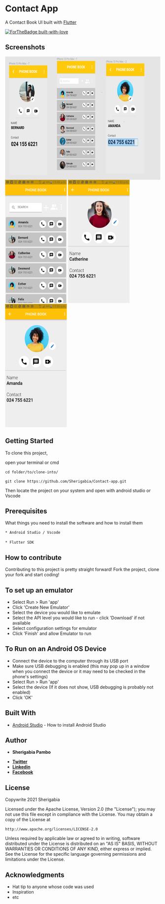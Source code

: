 # Contact App

A Contact Book UI built with [Flutter](https://flutter.dev)

<p align="center">
    
[![ForTheBadge built-with-love](http://ForTheBadge.com/images/badges/built-with-love.svg)](https://github.com/Sherigabia/)
</p>



## Screenshots
<img align="left" src="https://raw.githubusercontent.com/Sherigabia/Contact-app/main/screenshots/figmadesigns.png" width="100%" height="400"/>
 <img src="https://raw.githubusercontent.com/Sherigabia/Contact-app/main/screenshots/home.png" width="200" height="400"/> 
    <img src="https://raw.githubusercontent.com/Sherigabia/Contact-app/main/screenshots/details.png" width="200" height="400"/> 
    <img src="https://raw.githubusercontent.com/Sherigabia/Contact-app/main/screenshots/details2.png" width="200" height="400"/>

## Getting Started

To clone this project,

open your terminal or cmd

```
cd folder/to/clone-into/
```

```
git clone https://github.com/Sherigabia/Contact-app.git
```

Then 
locate the project on your system and open with android studio or Vscode


## Prerequisites

What things you need to install the software and how to install them

```
* Android Studio / Vscode

* Flutter SDK

```



## How to contribute
Contributing to this project is pretty straight forward! Fork the project, clone your fork and start coding!



## To set up an emulator
* Select Run > Run 'app'
* Click 'Create New Emulator'
* Select the device you would like to emulate 
* Select the API level you would like to run - click 'Download' if not available
* Select configuration settings for emulator
* Click 'Finish' and allow Emulator to run

## To Run on an Android OS Device
* Connect the device to the computer through its USB port
* Make sure USB debugging is enabled (this may pop up in a window when you connect the device or it may need to be checked in the phone's settings)
* Select Run > Run 'app'
* Select the device (If it does not show, USB debugging is probably not enabled)
* Click 'OK'

## Built With

* [Android Studio](https://developer.android.com/studio/install) - How to install Android Studio


## Author

* **Sherigabia Pambo** 
- [**Twitter**](https://bit.ly/3E6Wg6M)
- [**Linkedin**](https://bit.ly/3p4ZELe)
- [**Facebook**](https://bit.ly/3p87Dra)

## License

Copywrite 2021 Sherigabia

Licensed under the Apache License, Version 2.0 (the "License");
you may not use this file except in compliance with the License.
You may obtain a copy of the License at

    http://www.apache.org/licenses/LICENSE-2.0

Unless required by applicable law or agreed to in writing, software
distributed under the License is distributed on an "AS IS" BASIS,
WITHOUT WARRANTIES OR CONDITIONS OF ANY KIND, either express or implied.
See the License for the specific language governing permissions and
limitations under the License.


## Acknowledgments

* Hat tip to anyone whose code was used
* Inspiration
* etc
